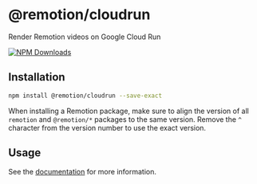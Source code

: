 # @remotion/cloudrun
 
Render Remotion videos on Google Cloud Run
 
[![NPM Downloads](https://img.shields.io/npm/dm/@remotion/cloudrun.svg?style=flat&color=black&label=Downloads)](https://npmcharts.com/compare/@remotion/cloudrun?minimal=true)
 
## Installation
 
```bash
npm install @remotion/cloudrun --save-exact
```
 
When installing a Remotion package, make sure to align the version of all `remotion` and `@remotion/*` packages to the same version.
Remove the `^` character from the version number to use the exact version.
 
## Usage
 
See the [documentation](https://www.remotion.dev/docs/cloudrun) for more information.

